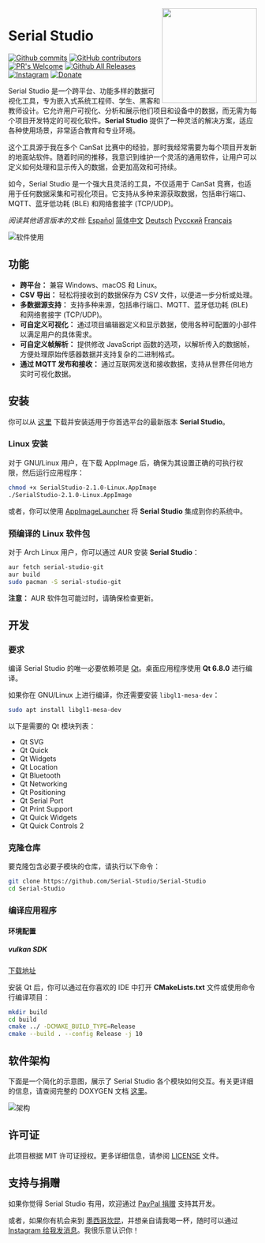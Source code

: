 <a href="#">
    <img width="192px" height="192px" src="/doc/icon.svg" align="right" />
</a>

# Serial Studio

[![Github commits](https://img.shields.io/github/last-commit/Serial-Studio/Serial-Studio?style=for-the-badge&logo=github)](https://github.com/Serial-Studio/Serial-Studio/commits/master)
[![GitHub contributors](https://img.shields.io/github/contributors/Serial-Studio/Serial-Studio?style=for-the-badge&logo=github)](https://github.com/Serial-Studio/Serial-Studio/graphs/contributors)
[![PR's Welcome](https://img.shields.io/badge/PRs-welcome-brightgreen?style=for-the-badge)](https://github.com/Serial-Studio/Serial-Studio/pull/new)
[![Github All Releases](https://img.shields.io/github/downloads/Serial-Studio/Serial-Studio/total.svg?style=for-the-badge&logo=github)](https://github.com/Serial-Studio/Serial-Studio/releases/)
[![Instagram](https://img.shields.io/badge/Instagram-E4405F?style=for-the-badge&logo=instagram&logoColor=white)](https://instagram.com/serialstudio.app)
[![Donate](https://img.shields.io/badge/PayPal-00457C?style=for-the-badge&logo=paypal&logoColor=white)](https://www.paypal.com/donate?hosted_button_id=XN68J47QJKYDE)

Serial Studio 是一个跨平台、功能多样的数据可视化工具，专为嵌入式系统工程师、学生、黑客和教师设计。它允许用户可视化、分析和展示他们项目和设备中的数据，而无需为每个项目开发特定的可视化软件。**Serial Studio** 提供了一种灵活的解决方案，适应各种使用场景，非常适合教育和专业环境。

这个工具源于我在多个 CanSat 比赛中的经验，那时我经常需要为每个项目开发新的地面站软件。随着时间的推移，我意识到维护一个灵活的通用软件，让用户可以定义如何处理和显示传入的数据，会更加高效和可持续。

如今，Serial Studio 是一个强大且灵活的工具，不仅适用于 CanSat 竞赛，也适用于任何数据采集和可视化项目。它支持从多种来源获取数据，包括串行端口、MQTT、蓝牙低功耗 (BLE) 和网络套接字 (TCP/UDP)。

*阅读其他语言版本的文档*: [Español](/doc/README_ES.md) [简体中文](/doc/README_ZH.md) [Deutsch](/doc/README_DE.md) [Русский](/doc/README_RU.md) [Français](/doc/README_FR.md)

![软件使用](/doc/screenshot.png)

## 功能

- **跨平台：** 兼容 Windows、macOS 和 Linux。
- **CSV 导出：** 轻松将接收到的数据保存为 CSV 文件，以便进一步分析或处理。
- **多数据源支持：** 支持多种来源，包括串行端口、MQTT、蓝牙低功耗 (BLE) 和网络套接字 (TCP/UDP)。
- **可自定义可视化：** 通过项目编辑器定义和显示数据，使用各种可配置的小部件以满足用户的具体需求。
- **可自定义帧解析：** 提供修改 JavaScript 函数的选项，以解析传入的数据帧，方便处理原始传感器数据并支持复杂的二进制格式。
- **通过 MQTT 发布和接收：** 通过互联网发送和接收数据，支持从世界任何地方实时可视化数据。

## 安装

你可以从 [这里](https://github.com/Serial-Studio/Serial-Studio/releases/latest) 下载并安装适用于你首选平台的最新版本 **Serial Studio**。

### Linux 安装

对于 GNU/Linux 用户，在下载 AppImage 后，确保为其设置正确的可执行权限，然后运行应用程序：

```bash
chmod +x SerialStudio-2.1.0-Linux.AppImage
./SerialStudio-2.1.0-Linux.AppImage
```

或者，你可以使用 [AppImageLauncher](https://github.com/TheAssassin/AppImageLauncher/) 将 **Serial Studio** 集成到你的系统中。

### 预编译的 Linux 软件包

对于 Arch Linux 用户，你可以通过 AUR 安装 **Serial Studio**：

```bash
aur fetch serial-studio-git
aur build
sudo pacman -S serial-studio-git
```

**注意：** AUR 软件包可能过时，请确保检查更新。

## 开发

### 要求

编译 Serial Studio 的唯一必要依赖项是 [Qt](http://www.qt.io/download-open-source/)。桌面应用程序使用 **Qt 6.8.0** 进行编译。

如果你在 GNU/Linux 上进行编译，你还需要安装 `libgl1-mesa-dev`：

```bash
sudo apt install libgl1-mesa-dev
```

以下是需要的 Qt 模块列表：

- Qt SVG
- Qt Quick
- Qt Widgets
- Qt Location
- Qt Bluetooth
- Qt Networking
- Qt Positioning
- Qt Serial Port
- Qt Print Support
- Qt Quick Widgets
- Qt Quick Controls 2

### 克隆仓库

要克隆包含必要子模块的仓库，请执行以下命令：

```bash
git clone https://github.com/Serial-Studio/Serial-Studio
cd Serial-Studio
```

### 编译应用程序
#### 环境配置
##### vulkan SDK
[下载地址](https://vulkan.lunarg.com/sdk/home#windows)



安装 Qt 后，你可以通过在你喜欢的 IDE 中打开 **CMakeLists.txt** 文件或使用命令行编译项目：
```bash
mkdir build
cd build 
cmake ../ -DCMAKE_BUILD_TYPE=Release
cmake --build . --config Release -j 10
```

## 软件架构

下面是一个简化的示意图，展示了 Serial Studio 各个模块如何交互。有关更详细的信息，请查阅完整的 DOXYGEN 文档 [这里](https://serial-studio.github.io/hackers/)。

![架构](/doc/architecture/architecture.png)

## 许可证

此项目根据 MIT 许可证授权。更多详细信息，请参阅 [LICENSE](/LICENSE.md) 文件。

## 支持与捐赠

如果你觉得 Serial Studio 有用，欢迎通过 [PayPal 捐赠](https://www.paypal.com/donate?hosted_button_id=XN68J47QJKYDE) 支持其开发。

或者，如果你有机会来到 [墨西哥坎昆](https://zh.wikipedia.org/wiki/坎昆)，并想亲自请我喝一杯，随时可以通过 [Instagram 给我发消息](https://instagram.com/aspatru)。我很乐意认识你！
